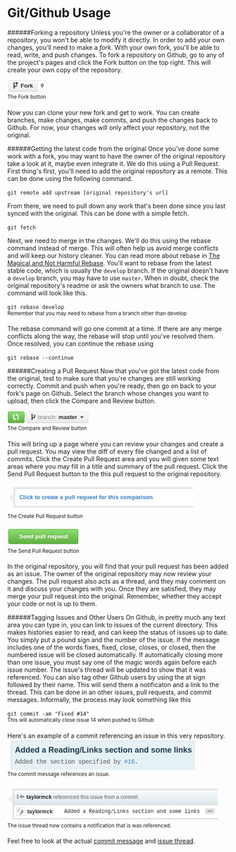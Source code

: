 Git/Github Usage
================
######Forking a repository
Unless you're the owner or a collaborator of a repository,
you won't be able to modify it directly.
In order to add your own changes, you'll need to make a *fork*.
With your own fork, you'll be able to read, write, and push changes.
To fork a repository on Github,
go to any of the project's pages and click the Fork button on the top right.
This will create your own copy of the repository.

![Fork Button](../img/forkButton.png)  
<sup>The Fork button</sup>

Now you can clone your new fork and get to work.
You can create branches, make changes, make commits, and push the changes
back to Github.
For now, your changes will only affect your repository, not the original.

######Getting the latest code from the original
Once you've done some work with a fork,
you may want to have the owner of the original repository take a look at it,
maybe even integrate it.
We do this using a Pull Request.
First thing's first, you'll need to add the original repository as a remote.
This can be done using the following command.

`git remote add upstream [original repository's url]`

From there, we need to pull down any work that's been done since you last
synced with the original.
This can be done with a simple fetch.

`git fetch`

Next, we need to merge in the changes.
We'll do this using the rebase command instead of merge.
This will often help us avoid merge conflicts and will keep our history cleaner.
You can read more about rebase in
[The Magical and Not Harmful Rebase](http://jeffkreeftmeijer.com/2010/the-magical-and-not-harmful-rebase/).
You'll want to rebase from the latest stable code, which is usually the `develop` branch.
If the original doesn't have a `develop` branch, you may have to use `master`.
When in doubt, check the original repository's readme or ask the owners what branch to use.
The command will look like this.

`git rebase develop`  
<sup>Remember that you may need to rebase from a branch other than develop</sup>

The rebase command will go one commit at a time.
If there are any merge conflicts along the way,
the rebase will stop until you've resolved them.
Once resolved, you can continue the rebase using

`git rebase --continue`

######Creating a Pull Request
Now that you've got the latest code from the original,
test to make sure that you're changes are still working correctly.
Commit and push when you're ready,
then go on back to your fork's page on Github.
Select the branch whose changes you want to upload,
then click the Compare and Review button.

![Compare and Review](../img/compareAndReviewButton.png)  
<sup>The Compare and Review button</sup>

This will bring up a page where you can review your changes and create a pull request.
You may view the diff of every file changed and a list of commits.
Click the Create Pull Request area and you will given some text areas where you
may fill in a title and summary of the pull request.
Click the Send Pull Request button to the this pull request to the original repository.

<!-- TODO add createPullRequest and sendPullRequest images -->
![Create Pull Request](../img/createPullRequest.png)  
<sup>The Create Pull Request button</sup>

![Send Pull Request](../img/sendPullRequest.png)  
<sup>The Send Pull Request button</sup>

In the original repository, you will find that your pull request has been added
as an issue.
The owner of the original repository may now review your changes.
The pull request also acts as a thread,
and they may comment on it and discuss your changes with you.
Once they are satisfied, they may merge your pull request into the original.
Remember, whether they accept your code or not is up to them.

######Tagging Issues and Other Users
On Github, in pretty much any text area you can type in, you can link to issues
of the current directory.
This makes histories easier to read, and can keep the status of issues up to date.
You simply put a pound sign and the number of the issue.
If the message includes one of the words fixes, fixed, close, closes, or closed,
then the numbered issue will be closed automatically.
If automatically closing more than one issue, you must say one of the magic words
again before each issue number.
The issue's thread will be updated to show that it was referenced.
You can also tag other Github users by using the at sign followed by their name.
This will send them a notificaton and a link to the thread.
This can be done in an other issues, pull requests, and commit messages.
Informally, the process may look something like this

`git commit -am "Fixed #14"`  
<sup>This will automatically close issue 14 when pushed to Github</sup>

<!-- TODO -->
Here's an example of a commit referencing an issue in this very repository.
![Commit Issue Tag](../img/commitIssueTag.png)  
<sup>The commit message references an issue.</sup>

![Issue Referenced](../img/issueReferenced.png)  
<sup>The issue thread now contains a notification that is was referenced.</sup>

Feel free to look at the actual
[commit message](https://github.com/taylormck/ExampleRepository/commit/569929599ac821a90504e41c18c03d9fe17c4792)
and
[issue thread](https://github.com/taylormck/ExampleRepository/issues/16).
